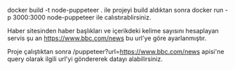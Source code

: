 docker build -t node-puppeteer . ile projeyi build aldıktan sonra
docker run -p 3000:3000 node-puppeteer ile calıstırablirsiniz.

Haber sitesinden haber başlıkları ve içerikdeki kelime sayısını hesaplayan servis şu an https://www.bbc.com/news bu url'ye göre ayarlanmıştır.

Proje çalıştıktan sonra /puppeteer?url=https://www.bbc.com/news apisi'ne query olarak ilgili url'yi göndererek datayı alabilirsiniz.
